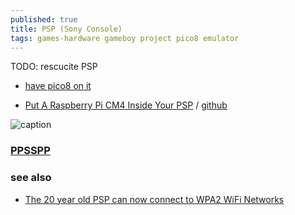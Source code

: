 ```yaml
---
published: true
title: PSP (Sony Console)
tags: games-hardware gameboy project pico8 emulator
---
```

TODO: rescucite PSP
- [have pico8 on it](https://www.reddit.com/r/pico8/comments/1731vtv/pico_8_on_psp/)

- [Put A Raspberry Pi CM4 Inside Your PSP](https://www.youtube.com/watch?v=PKXbAd7vXA4) / [github](https://github.com/othermod/PSPi-Version-6)

![caption](https://external-content.duckduckgo.com/iu/?u=https%3A%2F%2Ffthmb.tqn.com%2FEYE2gNfhjnWlCkHjx_IIcBfpYJ0%3D%2F1500x1228%2Ffilters%3Afill(auto%2C1)%2FPlayStation-Portable-57e1d2073df78c9cce4537f9.jpg&f=1&nofb=1&ipt=024b1c2b0dc6fda41d6a43d113ca1d5baa0ff696e563193ef9a29a82b0e596e0&ipo=images)

### [PPSSPP](https://www.ppsspp.org/)

### see also
- [The 20 year old PSP can now connect to WPA2 WiFi Networks ](https://wololo.net/2025/02/14/the-20-year-old-psp-can-now-connect-to-wpa2-wifi-networks/)